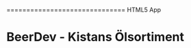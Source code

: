 ==============================
HTML5 App

BeerDev - Kistans Ölsortiment
==============================
